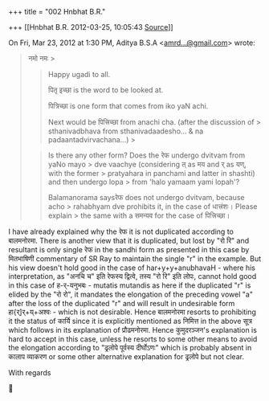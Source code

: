 +++
title = "002 Hnbhat B.R."

+++
[[Hnbhat B.R.	2012-03-25, 10:05:43 [Source](https://groups.google.com/g/samskrita/c/a8LbPQ-OASA)]]



On Fri, Mar 23, 2012 at 1:30 PM, Aditya B.S.A \<[amrd...@gmail.com]()\> wrote:  

> नमो नमः >
> 
> >   
> > 
> > 
> > Happy ugadi to all.
> > 
> > 
> >   
> > 
> > 
> > पितृ इच्छा is the word to be looked at.
> > 
> > 
> >   
> > 
> > 
> > पित्रिच्छा is one form that comes from iko yaN achi.
> > 
> > 
> >   
> > 
> > 
> > Next would be पित्त्रिच्छा from anachi cha. (after the discussion of > sthanivadbhava from sthanivadaadesho... & na padaantadvirvachana...) >
> 
> > 
> >   
> > 
> > 
> > Is there any other form? Does the रेफ undergo dvitvam from yaNo mayo > dve vaachye (considering त् as मय and र् as यण्, with the former > pratyahara in panchami and latter in shashti) and then undergo lopa > from 'halo yamaam yami lopah'?
> > 
> > 
> >   
> > 
> > 
> > Balamanorama saysरेफ does not undergo dvitvam, because acho > rahabhyam dve prohibits it, in the case of धात्त्रंशः। Please explain > the same with a समन्यव for the case of पित्त्रिच्छा।
> > 
> > 
> >   
> > 

  

I have already explained why the रेफ it is not duplicated according to बालमनोरमा. There is another view that it is duplicated, but lost by "रो रि" and resultant is only single रेफ in the sandhi form as presented in this case by मितभाषिणी commentary of SR Ray to maintain the single "r" in the example. But his view doesn't hold good in the case of har+y+y+anubhavaH - where his interpretation, as "अनचि च" इति रेफस्य द्वित्वे, तस्य "रो रि" इति लोपः, cannot hold good in this case of ह-र्-यनुभबः - mutatis mutandis as here if the duplicated "r" is elided by the "रो रो", it mandates the elongation of the preceding vowel "a" after the loss of the duplicated "r" and will result in undesirable form हा{र्\]र्+य्+अश्वः - which is not desirable. Hence बालमनोरमा resorts to prohibiting it the status of कार्यि since it is explicitly mentioned as निमित्त in the above सूत्र which follows in its explanation of प्रौढमनोरमा. Hence कुमुदरञ्जन's explanation is hard to accept in this case, unless he resorts to some other means to avoid the elongation according to "ढ्रलोपे पूर्वस्य दीर्घोऽणः" which is probably absent in कालाप व्याकरण or some other alternative explanation for ढ्रलोपे but not clear.

  

With regards

  







